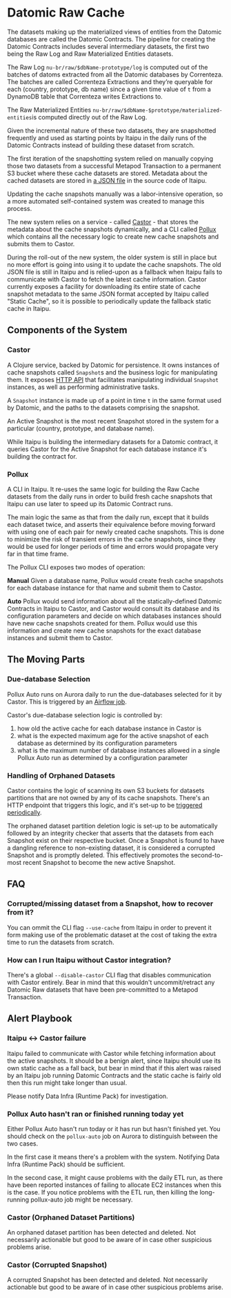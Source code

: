 # Datomic Raw Cache #

The datasets making up the materialized views of entities from the Datomic databases are called the Datomic Contracts. 
The pipeline for creating the Datomic Contracts includes several intermediary datasets, the first two being the Raw 
Log and Raw Materialized Entities datasets.

The Raw Log `nu-br/raw/$dbName-prototype/log` is computed out of the batches of datoms extracted from all the Datomic 
databases by Correnteza. The batches are called Correnteza Extractions and they’re queryable for each (country, 
prototype, db name) since a given time value of `t` from a DynamoDB table that Correnteza writes Extractions to.

The Raw Materialized Entities `nu-br/raw/$dbName-$prototype/materialized-entities`is computed directly out of the Raw
Log.

Given the incremental nature of these two datasets, they are snapshotted frequently and used as starting points 
by Itaipu in the daily runs of the Datomic Contracts instead of building these dataset from scratch.

The first iteration of the snapshotting system relied on manually copying those two datasets from a successful Metapod
Transaction to a permanent S3 bucket where these cache datasets are stored. Metadata about the cached datasets are 
stored in [a JSON file](https://github.com/nubank/itaipu/blob/master/common-etl/src/main/resources/log_cache_map.json)
in the source code of Itaipu.

Updating the cache snapshots manually was a labor-intensive operation, so a more automated self-contained system was
created to manage this process.

The new system relies on a service - called [Castor](https://github.com/nubank/castor) - that stores the metadata about
the cache snapshots dynamically, and a CLI called 
[Pollux](https://github.com/nubank/itaipu/tree/master/src/main/scala/nu/data/infra/pollux) which contains all the 
necessary logic to create new cache snapshots and submits them to Castor.

During the roll-out of the new system, the older system is still in place but no more effort is going into using it to
update the cache snapshots. The old JSON file is still in Itaipu and is relied-upon as a fallback when Itaipu fails to
communicate with Castor to fetch the latest cache information. Castor currently exposes a facility for downloading its 
entire state of cache snapshot metadata to the same JSON format accepted by Itaipu called "Static Cache", so it is 
possible to periodically update the fallback static cache in Itaipu.

## Components of the System ##

### Castor ###
A Clojure service, backed by Datomic for persistence. It owns instances of cache snapshots called `Snapshot`s and the
business logic for manipulating them. It exposes 
[HTTP API](https://github.com/nubank/castor/blob/master/src/castor/service.clj) that facilitates manipulating 
individual `Snapshot` instances, as well as performing administrative tasks.

A `Snapshot` instance is made up of a point in time `t` in the same format used by Datomic, and the paths to the
datasets comprising the snapshot.

An Active Snapshot is the most recent Snapshot stored in the system for a particular (country, prototype, and database
name).

While Itaipu is building the intermediary datasets for a Datomic contract, it queries Castor for the Active Snapshot for
each database instance it's building the contract for.

### Pollux ###
A CLI in Itaipu. It re-uses the same logic for building the Raw Cache datasets from the daily runs in order to build
fresh cache snapshots that Itaipu can use later to speed up its Datomic Contract runs.

The main logic the same as that from the daily run, except that it builds each dataset twice, and asserts their
equivalence before moving forward with using one of each pair for newly created cache snapshots. This is done to
minimize the risk of transient errors in the cache snapshots, since they would be used for longer periods of time and
errors would propagate very far in that time frame.

The Pollux CLI exposes two modes of operation:

**Manual**
Given a database name, Pollux would create fresh cache snapshots for each database instance for that name and submit 
them to Castor.

**Auto**
Pollux would send information about all the statically-defined Datomic Contracts in Itaipu to Castor, and Castor 
would consult its database and its configuration parameters and decide on which databases instances should have new 
cache snapshots created for them. Pollux would use this information and create new cache snapshots for the exact 
database instances and submit them to Castor.


## The Moving Parts ##

### Due-database Selection ##

Pollux Auto runs on Aurora daily to run the due-databases selected for it by Castor. This is triggered by an 
[Airflow job](.https://github.com/nubank/aurora-jobs/blob/master/airflow/pollux_auto.py).

Castor's due-database selection logic is controlled by:
  1. how old the active cache for each database instance in Castor is
  2. what is the expected maximum age for the active snapshot of each database as determined by its configuration 
     parameters
  3. what is the maximum number of database instances allowed in a single Pollux Auto run as determined by a
     configuration parameter

### Handling of Orphaned Datasets ###
Castor contains the logic of scanning its own S3 buckets for datasets partitions that are not owned by any of 
its cache snapshots. There's an HTTP endpoint that triggers this logic, and it's set-up to be 
[triggered periodically](https://github.com/nubank/definition/blob/master/resources/br/tasks/castor-delete-orphaned-datasets.edn).


The orphaned dataset partition deletion logic is set-up to be automatically followed by an integrity checker that
asserts that the datasets from each Snapshot exist on their respective bucket. Once a Snapshot is found to have a
dangling reference to non-existing dataset, it is considered a corrupted Snapshot and is promptly deleted. This
effectively promotes the second-to-most recent Snapshot to become the new active Snapshot.

## FAQ ##

### Corrupted/missing dataset from a Snapshot, how to recover from it? ###
You can ommit the CLI flag `--use-cache` from Itaipu in order to prevent it form making use of the problematic dataset
at the cost of taking the extra time to run the datasets from scratch.

### How can I run Itaipu without Castor integration? ###
There's a global `--disable-castor` CLI flag that disables communication with Castor entirely. Bear in mind that this
wouldn't uncommit/retract any Datomic Raw datasets that have been pre-committed to a Metapod Transaction.

## Alert Playbook ##

### Itaipu <-> Castor failure ###
Itaipu failed to communicate with Castor while fetching information about the active snapshots. It should be a benign 
alert, since Itaipu should use its own static cache as a fall back, but bear in mind that if this alert was raised 
by an Itaipu job running Datomic Contracts and the static cache is fairly old then this run might take longer than 
usual.

Please notify Data Infra (Runtime Pack) for investigation.

### Pollux Auto hasn't ran or finished running today yet ###
Either Pollux Auto hasn't run today or it has run but hasn't finished yet. You should check on the `pollux-auto` job 
on Aurora to distinguish between the two cases.

In the first case it means there's a problem with the system. Notifying Data Infra (Runtime Pack) should be sufficient.

In the second case, it might cause problems with the daily ETL run, as there have been reported instances of failing to
allocate EC2 instances when this is the case. If you notice problems with the ETL run, then killing the long-running 
pollux-auto job might be necessary.

### Castor (Orphaned Dataset Partitions) ###
An orphaned dataset partition has been detected and deleted. Not necessarily actionable but good to be aware of in case
other suspicious problems arise.

### Castor (Corrupted Snapshot) ### 
A corrupted Snapshot has been detected and deleted. Not necessarily actionable but good to be aware of in case other
suspicious problems arise.

